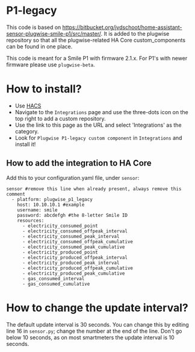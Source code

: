 # P1-legacy

This code is based on https://bitbucket.org/jvdschoot/home-assistant-sensor-plugwise-smile-p1/src/master/.
It is added to the plugwise repository so that all the plugwise-related HA Core custom_components can be found in one place.

This code is meant for a Smile P1 with firmware 2.1.x. For P1's with newer firmware please use `plugwise-beta`.

# How to install?

- Use [HACS](https://hacs.xyz)
- Navigate to the `Integrations` page and use the three-dots icon on the top right to add a custom repository.
- Use the link to this page as the URL and select 'Integrations' as the category.
- Look for `Plugwise P1-legacy custom component` in `Integrations` and install it!

## How to add the integration to HA Core

Add this to your configuration.yaml file, under `sensor`:
```
sensor #remove this line when already present, always remove this comment
  - platform: plugwise_p1_legacy
    host: 10.10.10.1 #example
    username: smile
    password: abcdefgh #the 8-letter Smile ID
    resources:
      - electricity_consumed_point
      - electricity_consumed_offpeak_interval
      - electricity_consumed_peak_interval
      - electricity_consumed_offpeak_cumulative
      - electricity_consumed_peak_cumulative
      - electricity_produced_point
      - electricity_produced_offpeak_interval
      - electricity_produced_peak_interval
      - electricity_produced_offpeak_cumulative
      - electricity_produced_peak_cumulative
      - gas_consumed_interval
      - gas_consumed_cumulative
```

# How to change the update interval?

The default update interval is 30 seconds.
You can change this by editing line 16 in `sensor.py`; change the number at the end of the line. 
Don't go below 10 seconds, as on most smartmeters the update interval is 10 seconds.
